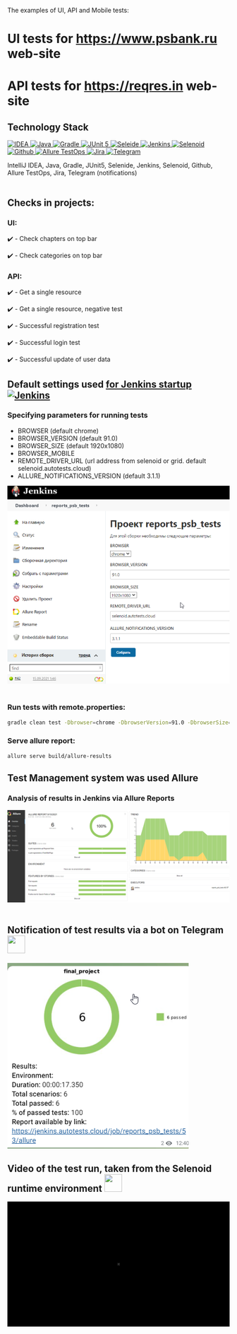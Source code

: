 The examples of UI, API and Mobile tests:
# UI tests for https://www.psbank.ru web-site
# API tests for https://reqres.in web-site

## Technology Stack
<a href="https://www.jetbrains.com/idea/">
    <img src="https://starchenkov.pro/qa-guru/img/skills/Intelij_IDEA.svg" width="40" height="40"  alt="IDEA"/>
</a>
<a href="https://www.jetbrains.com/idea/">
    <img src="https://starchenkov.pro/qa-guru/img/skills/Java.svg" width="40" height="40"  alt="Java"/>
</a>
<a href="https://www.jetbrains.com/idea/">
    <img src="https://starchenkov.pro/qa-guru/img/skills/Gradle.svg" width="40" height="40"  alt="Gradle"/>
</a>
<a href="https://www.jetbrains.com/idea/">
    <img src="https://starchenkov.pro/qa-guru/img/skills/JUnit5.svg" width="40" height="40"  alt="JUnit 5"/>
</a>
<!-- <a href="https://www.jetbrains.com/idea/">
    <img src="https://starchenkov.pro/qa-guru/img/skills/Rest-Assured.svg" width="40" height="40"  alt="ResrAssured"/>
</a> -->
<a href="https://www.jetbrains.com/idea/">
    <img src="https://starchenkov.pro/qa-guru/img/skills/Selenide.svg" width="40" height="40"  alt="Seleide"/>
</a>
<a href="https://www.jetbrains.com/idea/">
    <img src="https://starchenkov.pro/qa-guru/img/skills/Jenkins.svg" width="40" height="40"  alt="Jenkins"/>
</a>
<a href="https://www.jetbrains.com/idea/">
    <img src="https://starchenkov.pro/qa-guru/img/skills/Selenoid.svg" width="40" height="40"  alt="Selenoid"/>
</a>
<a href="https://www.jetbrains.com/idea/">
    <img src="https://starchenkov.pro/qa-guru/img/skills/Github.svg" width="40" height="40"  alt="Github"/>
</a>
<a href="https://www.jetbrains.com/idea/">
    <img src="https://starchenkov.pro/qa-guru/img/skills/Allure_EE.svg" width="40" height="40"  alt="Allure TestOps"/>
</a>
<a href="https://www.jetbrains.com/idea/">
    <img src="https://starchenkov.pro/qa-guru/img/skills/Jira.svg" width="40" height="40"  alt="Jira"/>
</a>
<a href="https://www.jetbrains.com/idea/">
    <img src="https://starchenkov.pro/qa-guru/img/skills/Telegram.svg" width="40" height="40"  alt="Telegram"/>
</a>

IntelliJ IDEA, Java, Gradle, JUnit5, Selenide, Jenkins, Selenoid, Github, Allure TestOps, Jira, Telegram (notifications)
<br><br>

## Checks in projects:
### UI:

:heavy_check_mark: - Check chapters on top bar

:heavy_check_mark: - Check categories on top bar

### API:

:heavy_check_mark: - Get a single resource

:heavy_check_mark: - Get a single resource, negative test

:heavy_check_mark: - Successful registration test

:heavy_check_mark: - Successful login test

:heavy_check_mark: - Successful update of user data

## Default settings used [for Jenkins startup](https://jenkins.autotests.cloud/job/reports_psb_tests/) <a href="https://www.jenkins.io/"><img src="https://starchenkov.pro/qa-guru/img/skills/Jenkins.svg" width="40" height="40"  alt="Jenkins"/></a>

### Specifying parameters for running tests
* BROWSER (default chrome)
* BROWSER_VERSION (default 91.0)
* BROWSER_SIZE (default 1920x1080)
* BROWSER_MOBILE
* REMOTE_DRIVER_URL (url address from selenoid or grid. default selenoid.autotests.cloud)
* ALLURE_NOTIFICATIONS_VERSION (default 3.1.1)

![Jenkins](screenshots/Jenkins.jpg)
<br><br>

### Run tests with remote.properties:

```bash
gradle clean test -Dbrowser=chrome -DbrowserVersion=91.0 -DbrowserSize=1920x1080 -DbrowserMobileView= -DremoteDriverUrl=https://user1:1234@selenoid.autotests.cloud/wd/hub/ -DvideoStorage=https://selenoid.autotests.cloud/video/
```
### Serve allure report:

```bash
allure serve build/allure-results
```

## Test Management system was used Allure 
<!-- ### List of tests in Allure TestOps
![alt "Allure TestOps"](screenshots/ListOfTestsInAllureTestOps.png "Allure TestOps") -->

### Analysis of results in Jenkins via Allure Reports
![Allure_MainDashboard](screenshots/Allure_dashboards1.png)
<br><br>

<!-- ## Analysis of results in Allure TestOps <a href="https://qameta.io/"><img src="https://starchenkov.pro/qa-guru/img/skills/Allure_EE.svg" width="40" height="40"></a>
![alt "Allure TestOps"](screenshots/allure1.png "Allure TestOps") -->

## Notification of test results via a bot on Telegram <a href="https://telegram.org/"> <img src="https://starchenkov.pro/qa-guru/img/skills/Telegram.svg" width="40" height="40"></a>
![Allure_Telega](screenshots/Notifications.png)

## Video of the test run, taken from the Selenoid runtime environment <a href="https://aerokube.com/selenoid/"><img src="https://starchenkov.pro/qa-guru/img/skills/Telegram.svg" width="40" height="40"></a>
![Selenoid](screenshots/test_run.gif)
<br><br>

